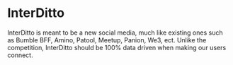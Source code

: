# InterDitto
InterDitto is meant to be a new social media, much like existing ones such as Bumble BFF, Amino, Patool, Meetup, Panion, We3, ect. 
Unlike the competition, InterDitto should be 100% data driven when making our users connect.
